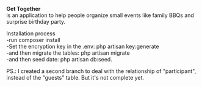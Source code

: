 <b> Get Together</b><br>
is an application to help people organize small events like family BBQs and surprise birthday party.


Installation process <br>
-run composer install<br>
-Set the encryption key in the .env: php artisan key:generate<br>
-and then migrate the tables: php artisan migrate<br>
-and then seed date: php artisan db:seed.<br>

PS.: I created a second branch to deal with the relationship of "participant", instead of the "guests" table. But it's not complete yet.
